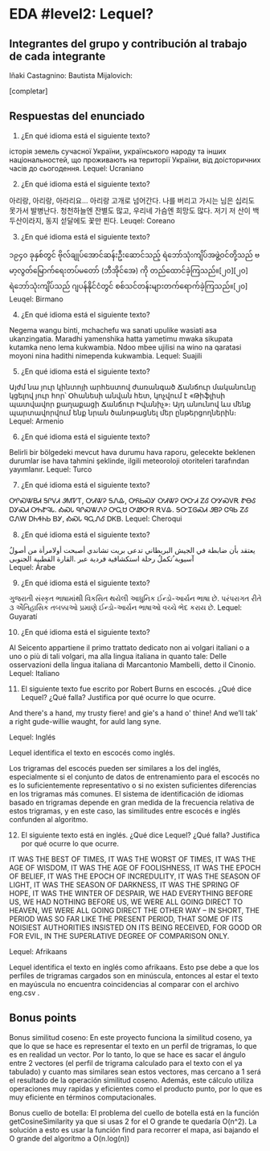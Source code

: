 # EDA #level2: Lequel?

## Integrantes del grupo y contribución al trabajo de cada integrante

Iñaki Castagnino: 
Bautista Mijalovich: 

[completar]

## Respuestas del enunciado

1. ¿En qué idioma está el siguiente texto?

історія земель сучасної України, українського народу та інших національностей, що проживають на території України, від доісторичних часів до сьогодення.
Lequel: Ucraniano


2. ¿En qué idioma está el siguiente texto?

아리랑, 아리랑, 아라리요... 아리랑 고개로 넘어간다. 나를 버리고 가시는 님은 십리도 못가서 발병난다. 청천하늘엔 잔별도 많고, 우리네 가슴엔 희망도 많다. 저기 저 산이 백두산이라지, 동지 섣달에도 꽃만 핀다.
Leuqel: Coreano


3. ¿En qué idioma está el siguiente texto?

၁၉၄၀ ခုနှစ်တွင် ဗိုလ်ချုပ်အောင်ဆန်းဦးဆောင်သည့် ရဲဘော်သုံးကျိပ်အဖွဲ့ဝင်တို့သည် ဗမာ့လွတ်မြောက်ရေးတပ်မတော် (ဘီအိုင်အေ) ကို တည်ထောင်ခဲ့ကြသည်။[၂၀][၂၀] ရဲဘော်သုံးကျိပ်သည် ဂျပန်နိုင်ငံတွင် စစ်သင်တန်းများတက်ရောက်ခဲ့ကြသည်။[၂၀]
Leuqel: Birmano


4. ¿En qué idioma está el siguiente texto?

Negema wangu binti, mchachefu wa sanati upulike wasiati asa ukanzingatia. Maradhi yamenshika hatta yametimu mwaka sikupata kutamka neno lema kukwambia. Ndoo mbee ujilisi na wino na qaratasi moyoni nina hadithi nimependa kukwambia.
Lequel: Suajili


5. ¿En qué idioma está el siguiente texto?

Այժմ նա յուր կինտոյի արհեստով ժառանգած Ճանճուր մականունը կցելով յուր հոր՝ Օհանեսի անվան հետ, կոչվում է «Թիֆլիսի պատվավոր քաղաքացի Ճանճուր Իվանիչ»։ Այդ անունով ևս մենք պարտավորվում ենք նրան ծանոթացնել մեր ընթերցողներին։
Lequel: Armenio


6. ¿En qué idioma está el siguiente texto?

Belirli bir bölgedeki mevcut hava durumu hava raporu, gelecekte beklenen durumlar ise hava tahmini şeklinde, ilgili meteoroloji otoriteleri tarafından yayımlanır.
Lequel: Turco


7. ¿En qué idioma está el siguiente texto?

ᎤᎵᏍᏔᏴᏗ ᎦᎵᏙᏗ ᏭᎷᏤᎢ, ᎤᏗᏔᎮ ᎦᏁᎲ, ᎤᏲᏏᏍᎩ ᎤᏗᏔᎮ ᎤᏅᏗ ᏃᎴ ᎤᎩᏍᏙᎡ ᏑᎾᎴ ᎠᎩᏍᏗ ᎤᏂᏑᎸᏓ. ᎣᏍᏓ ᏄᎵᏍᏔᏁᎮ ᎤᏩᏌ ᎤᏪᏅᏒ ᎡᏙᎲ. ᎦᏅᏆᎶᏍᏗ ᏭᏴᎮ ᏣᏄᏏ ᏃᎴ ᏣᏁᎳ ᎠᏂᏎᏂᏏ ᏴᎩ, ᎣᏍᏓ ᏄᏩᏁᎴ ᎠᏦᏴ.
Lequel: Cheroqui


8. ¿En qué idioma está el siguiente texto?

ُیعتقد بأن ضابطة في الجیش البریطاني تدعى بریت تشاندي أصبحت أولامرأة من أصول آسیویة ُتكملُ رحلة استكشافیة فردیة عبر .القارة القطبیة الجنوبی  
Lequel: Árabe


9. ¿En qué idioma está el siguiente texto?

ગુજરાતી સંસ્કૃત ભાષામાંથી વિકસિત થયેલી આધુનિક ઈન્ડો-આર્યન ભાષા છે. પરંપરાગત રીતે ૩ ઐતિહાસિક તબક્કાઓ પ્રમાણે ઈન્ડો-આર્યન ભાષાઓ વચ્ચે ભેદ કરાય છે.
Lequel: Guyaratí


10. ¿En qué idioma está el siguiente texto?

Al Seicento appartiene il primo trattato dedicato non ai volgari italiani o a uno o più di tali volgari, ma alla lingua italiana in quanto tale: Delle osservazioni della lingua italiana di Marcantonio Mambelli, detto il Cinonio.
Lequel: Italiano


11. El siguiente texto fue escrito por Robert Burns en escocés. ¿Qué dice Lequel? ¿Qué falla? Justifica por qué ocurre lo que ocurre.

And there's a hand, my trusty fiere! and gie's a hand o' thine! And we’ll tak' a right gude-willie waught, for auld lang syne.

Lequel: Inglés

 Lequel identifica el texto en escocés como inglés.
 
 Los trigramas del escocés pueden ser similares a los del inglés,
 especialmente si el conjunto de datos de entrenamiento para el escocés no
 es lo suficientemente representativo o si no existen suficientes diferencias
 en los trigramas más comunes. El sistema de identificación de idiomas basado
 en trigramas depende en gran medida de la frecuencia relativa de estos trigramas,
 y en este caso, las similitudes entre escocés e inglés confunden al algoritmo.


12. El siguiente texto está en inglés. ¿Qué dice Lequel? ¿Qué falla? Justifica por qué ocurre lo que ocurre.

IT WAS THE BEST OF TIMES, IT WAS THE WORST OF TIMES,
IT WAS THE AGE OF WISDOM, IT WAS THE AGE OF FOOLISHNESS,
IT WAS THE EPOCH OF BELIEF, IT WAS THE EPOCH OF INCREDULITY,
IT WAS THE SEASON OF LIGHT, IT WAS THE SEASON OF DARKNESS,
IT WAS THE SPRING OF HOPE, IT WAS THE WINTER OF DESPAIR,
WE HAD EVERYTHING BEFORE US, WE HAD NOTHING BEFORE US,
WE WERE ALL GOING DIRECT TO HEAVEN, WE WERE ALL GOING DIRECT THE OTHER WAY
– IN SHORT, THE PERIOD WAS SO FAR LIKE THE PRESENT PERIOD, THAT SOME OF ITS NOISIEST AUTHORITIES INSISTED ON ITS BEING RECEIVED, FOR GOOD OR FOR EVIL, IN THE SUPERLATIVE DEGREE OF COMPARISON ONLY.

Lequel: Afrikaans

Lequel identifica el texto en inglés como afrikaans.
Esto pse debe a que los perfiles de trigramas cargados son en minúscula,
entonces al estar el texto en mayúscula no encuentra coincidencias al comparar
con el archivo eng.csv .


## Bonus points

Bonus similitud coseno:
En este proyecto funciona la similitud coseno, ya que lo que se hace es representar 
el texto en un perfil de trigramas, lo que es en realidad un vector. Por lo tanto, lo que se hace es sacar
el ángulo entre 2 vectores (el perfil de trigrama calculado para el texto con el ya tabulado) y cuanto mas
similares sean estos vectores, mas cercano a 1 será el resultado de la operación similitud coseno. Además,
este cálculo utiliza operaciones muy rapidas y eficientes como el producto punto, por lo que es muy eficiente
en términos computacionales.

Bonus cuello de botella:
El problema del cuello de botella está en la función getCosineSimilarity ya que si usas 2 for el O grande te quedaría
O(n^2). La solución a esto es usar la función find para recorrer el mapa, asi bajando el O grande del algorítmo a O(n.log(n))

	

